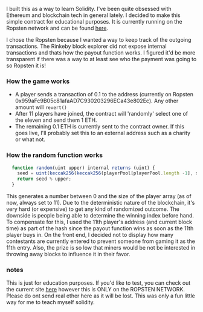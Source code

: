
I built this as a way to learn Solidity. I've been quite obsessed with Ethereum and blockchain tech in general lately. I decided to make this simple contract for educational purposes. It is currently running on the Ropsten network and can be found [here](https://ropsten.etherscan.io/address/0x959aFc9B05c81afaAD7C930203296ECa43e802Ec).

I chose the Ropsten because I wanted a way to keep track of the outgoing transactions. The Rinkeby block explorer did not expose internal transactions and thats how the payout function works. I figured it'd be more transparent if there was a way to at least see who the payment was going to so Ropsten it is!

### How the game works
- A player sends a transaction of 0.1 to the address (currently on Ropsten 0x959aFc9B05c81afaAD7C930203296ECa43e802Ec). Any other amount will ```revert()```
- After 11 players have joined, the contract will 'randomly' select one of the eleven and send them 1 ETH.
- The remaining 0.1 ETH is currently sent to the contract owner. If this goes live, I'll probably set this to an external address such as a charity or what not.


### How the random function works

```js
  function random(uint upper) internal returns (uint) {
    seed = uint(keccak256(keccak256(playerPool[playerPool.length -1], seed), now));
    return seed % upper;
  }
```
This generates a number between 0 and the size of the player array (as of now, always set to 11). Due to the deterministic nature of the blockchain, it's very hard (or expensive) to get any kind of randomized outcome. The downside is people being able to determine the winning index before hand. To compensate for this, I used the 11th player's address (and current block time) as part of the hash since the payout function wins as soon as the 11th player buys in. On the front end, I decided not to display how many contestants are currently entered to prevent someone from gaming it as the 11th entry. Also, the prize is so low that miners would be not be interested in throwing away blocks to influence it in their favor.

### notes
This is just for education purposes. If you'd like to test, you can check out the current site [here](https://evening-everglades-76899.herokuapp.com/) however this is ONLY on the ROPSTEN NETWORK. Please do ont send real ether here as it will be lost. This was only a fun little way for me to teach myself solidity. 

